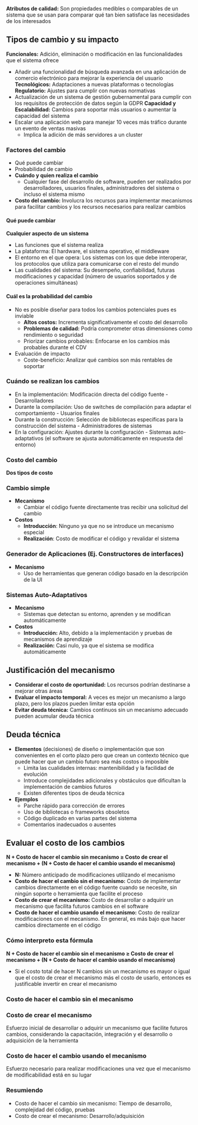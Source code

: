 **Atributos de calidad:** Son propiedades medibles o comparables de un sistema que se usan para comparar qué tan bien satisface las necesidades de los interesados
## Tipos de cambio y su impacto
**Funcionales:** Adición, eliminación o modificación en las funcionalidades que el sistema ofrece
- Añadir una funcionalidad de búsqueda avanzada en una aplicación de comercio electrónico para mejorar la experiencia del usuario
**Tecnológicos:** Adaptaciones a nuevas plataformas o tecnologías
**Regulatorio:** Ajustes para cumplir con nuevas normativas
- Actualización de un sistema de gestión gubernamental para cumplir con los requisitos de protección de datos según la GDPR
**Capacidad y Escalabilidad:** Cambios para soportar más usuarios o aumentar la capacidad del sistema
- Escalar una aplicación web para manejar 10 veces más tráfico durante un evento de ventas masivas
	- Implica la adición de más servidores a un cluster
### Factores del cambio
- Qué puede cambiar
- Probabilidad de cambio
- **Cuándo y quien realiza el cambio**
	- Cualquier fase del desarrollo de software, pueden ser realizados por desarrolladores, usuarios finales, administradores del sistema o incluso el sistema mismo
- **Costo del cambio:** Involucra los recursos para implementar mecanismos para facilitar cambios y los recursos necesarios para realizar cambios
#### Qué puede cambiar
**Cualquier aspecto de un sistema**
- Las funciones que el sistema realiza
- La plataforma: El hardware, el sistema operativo, el middleware
- El entorno en el que opera: Los sistemas con los que debe interoperar, los protocolos que utiliza para comunicarse con el resto del mundo
- Las cualidades del sistema: Su desempeño, confiabilidad, futuras modificaciones y capacidad (número de usuarios soportados y de operaciones simultáneas)
#### Cuál es la probabilidad del cambio
- No es posible diseñar para todos los cambios potenciales pues es inviable
	- **Altos costos:** Incrementa significativamente el costo del desarrollo
	- **Problemas de calidad:** Podría comprometer otras dimensiones como rendimiento o seguridad
	- Priorizar cambios probables: Enfocarse en los cambios más probables durante el CDV
- Evaluación de impacto
	- Coste-beneficio: Analizar qué cambios son más rentables de soportar
### Cuándo se realizan los cambios
- En la implementación: Modificación directa del código fuente - Desarrolladores
- Durante la compilación: Uso de switches de compilación para adaptar el comportamiento - Usuarios finales
- Durante la construcción: Selección de bibliotecas específicas para la construcción del sistema - Administradores de sistemas
- En la configuración: Ajustes durante la configuración - Sistemas auto-adaptativos (el software se ajusta automáticamente en respuesta del entorno)
### Costo del cambio
**Dos tipos de costo**
### Cambio simple
- **Mecanismo**
	- Cambiar el código fuente directamente tras recibir una solicitud del cambio
- **Costos**
	- **Introducción**: Ninguno ya que no se introduce un mecanismo especial
	- **Realización**: Costo de modificar el código y revalidar el sistema
### Generador de Aplicaciones (Ej. Constructores de interfaces)
- **Mecanismo**
	- Uso de herramientas que generan código basado en la descripción de la UI
### Sistemas Auto-Adaptativos
- **Mecanismo**
	- Sistemas que detectan su entorno, aprenden y se modifican automáticamente
- **Costos**
	- **Introducción:** Alto, debido a la implementación y pruebas de mecanismos de aprendizaje
	- **Realización:** Casi nulo, ya que el sistema se modifica automáticamente
## Justificación del mecanismo
- **Considerar el costo de oportunidad:** Los recursos podrían destinarse a mejorar otras áreas
- **Evaluar el impacto temporal:** A veces es mejor un mecanismo a largo plazo, pero los plazos pueden limitar esta opción
- **Evitar deuda técnica:** Cambios continuos sin un mecanismo adecuado pueden acumular deuda técnica
## Deuda técnica
- **Elementos** (decisiones) de diseño o implementación que son convenientes en el corto plazo pero que crean un contexto técnico que puede hacer que un cambio futuro sea más costos o imposible
	- Limita las cualidades internas: mantenibilidad y la facilidad de evolución
	- Introduce complejidades adicionales y obstáculos que dificultan la implementación de cambios futuros
	- Existen diferentes tipos de deuda técnica
- **Ejemplos**
	- Parche rápido para corrección de errores
	- Uso de bibliotecas o frameworks obsoletos
	- Código duplicado en varias partes del sistema
	- Comentarios inadecuados o ausentes
## Evaluar el costo de los cambios
**N + Costo de hacer el cambio sin mecanismo ≥ Costo de crear el mecanismo + (N + Costo de hacer el cambio usando el mecanismo)**
- **N:** Número anticipado de modificaciones utilizando el mecanismo
- **Costo de hacer el cambio sin el mecanismo:** Costo de implementar cambios directamente en el código fuente cuando se necesite, sin ningún soporte o herramienta que facilite el proceso
- **Costo de crear el mecanismo:** Costo de desarrollar o adquirir un mecanismo que facilita futuros cambios en el software
- **Costo de hacer el cambio usando el mecanismo:** Costo de realizar modificaciones con el mecanismo. En general, es más bajo que hacer cambios directamente en el código
### Cómo interpreto esta fórmula
**N + Costo de hacer el cambio sin el mecanismo ≥ Costo de crear el mecanismo + (N + Costo de hacer el cambio usando el mecanismo)**
- Si el costo total de hacer N cambios sin un mecanismo es mayor o igual que el costo de crear el mecanismo más el costo de usarlo, entonces es justificable invertir en crear el mecanismo
### Costo de hacer el cambio sin el mecanismo
### Costo de crear el mecanismo
Esfuerzo inicial de desarrollar o adquirir un mecanismo que facilite futuros cambios, considerando la capacitación, integración y el desarrollo o adquisición de la herramienta
### Costo de hacer el cambio usando el mecanismo
Esfuerzo necesario para realizar modificaciones una vez que el mecanismo de modificabilidad está en su lugar
### Resumiendo
- Costo de hacer el cambio sin mecanismo: Tiempo de desarrollo, complejidad del código, pruebas
- Costo de crear el mecanismo: Desarrollo/adquisición